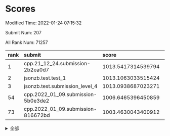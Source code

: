 # Scores

Modified Time: 2022-01-24 07:15:32

Submit Num: 207

All Rank Num: 71257

| rank |               submit               |       score        |       sigma        | pk_num |
| :--- | :--------------------------------- | :----------------- | :----------------- | :----- |
| 1    | cpp.21_12_24.submission-2b2ea0d7   | 1013.5417314539794 | 0.8204987817762827 | 1372   |
| 2    | jsonzb.test.test_1                 | 1013.1063033515424 | 0.838451524252378  | 1379   |
| 3    | jsonzb.test.submission_level_4     | 1013.0938687023271 | 0.8160962609599172 | 1376   |
| 54   | cpp.2022_01_09.submission-5b0e3de2 | 1006.6465396450859 | 0.7311276562280608 | 1373   |
| 73   | cpp.2022_01_09.submission-816672bd | 1003.4630043400912 | 0.7033306371916914 | 1383   |


<details>
<summary>全部</summary>

| rank |                 submit                 |       score        |       sigma        | pk_num |
| :--- | :------------------------------------- | :----------------- | :----------------- | :----- |
| 1    | cpp.21_12_24.submission-2b2ea0d7       | 1013.5417314539794 | 0.8204987817762827 | 1372   |
| 2    | jsonzb.test.test_1                     | 1013.1063033515424 | 0.838451524252378  | 1379   |
| 3    | jsonzb.test.submission_level_4         | 1013.0938687023271 | 0.8160962609599172 | 1376   |
| 4    | gobigger.level_3.submission_level_3_41 | 1011.7370560213747 | 0.781862513077333  | 1380   |
| 5    | gobigger.level_3.submission_level_3_38 | 1011.7051126918403 | 0.7915538125099713 | 1377   |
| 6    | gobigger.level_3.submission_level_3_26 | 1011.6514667439618 | 0.788746507013405  | 1375   |
| 7    | gobigger.level_3.submission_level_3_25 | 1011.3125747541494 | 0.7725228107941651 | 1374   |
| 8    | gobigger.level_3.submission_level_3_16 | 1010.8190511460058 | 0.7765663415832149 | 1379   |
| 9    | gobigger.level_3.submission_level_3_6  | 1010.804721726366  | 0.7715107863607588 | 1378   |
| 10   | gobigger.level_3.submission_level_3_32 | 1010.4690184511468 | 0.7619970558703265 | 1375   |
| 11   | gobigger.level_3.submission_level_3_13 | 1010.4551969301931 | 0.7742742495266867 | 1381   |
| 12   | gobigger.level_3.submission_level_3_27 | 1010.432239959576  | 0.7708783967951846 | 1377   |
| 13   | gobigger.level_3.submission_level_3_42 | 1010.2897237375145 | 0.7737659908855549 | 1383   |
| 14   | gobigger.level_3.submission_level_3_30 | 1010.2588159497601 | 0.7590373243643609 | 1374   |
| 15   | gobigger.level_3.submission_level_3_10 | 1010.197992177335  | 0.7596280741773667 | 1377   |
| 16   | gobigger.level_3.submission_level_3_3  | 1010.1808918114397 | 0.756810380761346  | 1378   |
| 17   | gobigger.level_3.submission_level_3_20 | 1010.1556979242627 | 0.7698144987729052 | 1369   |
| 18   | gobigger.level_3.submission_level_3_23 | 1010.1526023053148 | 0.7574083427309988 | 1376   |
| 19   | gobigger.level_3.submission_level_3_7  | 1010.1457683702156 | 0.7683071688085238 | 1377   |
| 20   | gobigger.level_3.submission_level_3_31 | 1010.1162311260241 | 0.73886886568741   | 1371   |
| 21   | gobigger.level_3.submission_level_3_1  | 1010.0498378918946 | 0.7504774339990891 | 1376   |
| 22   | gobigger.level_3.submission_level_3_40 | 1010.0367531682205 | 0.7473415058536558 | 1382   |
| 23   | gobigger.level_3.submission_level_3_0  | 1009.9935553813572 | 0.7524093826533624 | 1380   |
| 24   | gobigger.level_3.submission_level_3_21 | 1009.980924075651  | 0.7636356619475249 | 1373   |
| 25   | gobigger.level_3.submission_level_3_45 | 1009.977496219662  | 0.7603045504276649 | 1375   |
| 26   | gobigger.level_3.submission_level_3_46 | 1009.9527033736545 | 0.7646372355321781 | 1380   |
| 27   | gobigger.level_3.submission_level_3_15 | 1009.9521811263969 | 0.7511393860683174 | 1374   |
| 28   | gobigger.level_3.submission_level_3_17 | 1009.9296404566379 | 0.7501983990897029 | 1375   |
| 29   | gobigger.level_3.submission_level_3_29 | 1009.888564063264  | 0.7480915171708649 | 1376   |
| 30   | gobigger.level_3.submission_level_3_2  | 1009.8336975563795 | 0.7528036980207122 | 1380   |
| 31   | gobigger.level_3.submission_level_3_4  | 1009.813166833714  | 0.7901196756389537 | 1374   |
| 32   | gobigger.level_3.submission_level_3_36 | 1009.7981263456189 | 0.7565168454193099 | 1380   |
| 33   | gobigger.level_3.submission_level_3_48 | 1009.7863967664489 | 0.7524761960891652 | 1376   |
| 34   | gobigger.level_3.submission_level_3_44 | 1009.7663219591637 | 0.7371217804392951 | 1375   |
| 35   | gobigger.level_3.submission_level_3_49 | 1009.6560191938083 | 0.7592683592694996 | 1373   |
| 36   | gobigger.level_3.submission_level_3_8  | 1009.6420579799758 | 0.766009945175492  | 1377   |
| 37   | gobigger.level_3.submission_level_3_14 | 1009.5856951621844 | 0.7402085135165197 | 1379   |
| 38   | gobigger.level_3.submission_level_3_28 | 1009.5776974989643 | 0.7626158218064747 | 1378   |
| 39   | gobigger.level_3.submission_level_3_12 | 1009.5769866575333 | 0.7584828279748804 | 1379   |
| 40   | gobigger.level_3.submission_level_3_39 | 1009.5565338593062 | 0.7639904157383905 | 1380   |
| 41   | gobigger.level_3.submission_level_3_37 | 1009.4908627982547 | 0.757699635916721  | 1381   |
| 42   | gobigger.level_3.submission_level_3_5  | 1009.4680360650425 | 0.747083721298308  | 1374   |
| 43   | gobigger.level_3.submission_level_3_47 | 1009.4566577023966 | 0.7438024335472213 | 1378   |
| 44   | gobigger.level_3.submission_level_3_24 | 1009.4562245788813 | 0.7396846438266964 | 1380   |
| 45   | gobigger.level_3.submission_level_3_11 | 1009.2402899793134 | 0.7438123763194441 | 1375   |
| 46   | gobigger.level_3.submission_level_3_19 | 1009.1150512192633 | 0.7539648229967499 | 1376   |
| 47   | gobigger.level_3.submission_level_3_33 | 1009.0910529894684 | 0.7580231665834986 | 1381   |
| 48   | gobigger.level_3.submission_level_3_9  | 1008.8310039096176 | 0.7381127502975946 | 1381   |
| 49   | gobigger.level_3.submission_level_3_22 | 1008.7730798882138 | 0.7771946943302157 | 1378   |
| 50   | gobigger.level_3.submission_level_3_35 | 1008.7058064298635 | 0.7605212944827554 | 1376   |
| 51   | gobigger.level_3.submission_level_3_18 | 1008.6206624153825 | 0.730959878742568  | 1378   |
| 52   | gobigger.level_3.submission_level_3_34 | 1008.351520519267  | 0.7467843460169771 | 1377   |
| 53   | gobigger.level_3.submission_level_3_43 | 1007.7762919366147 | 0.7414319283427935 | 1377   |
| 54   | cpp.2022_01_09.submission-5b0e3de2     | 1006.6465396450859 | 0.7311276562280608 | 1373   |
| 55   | gobigger.level_1.submission_level_1_41 | 1004.61506795647   | 0.7303877825822273 | 1378   |
| 56   | gobigger.level_1.submission_level_1_7  | 1004.5627432549634 | 0.7331903887988859 | 1376   |
| 57   | gobigger.level_1.submission_level_1_1  | 1004.5451996109484 | 0.7183768948434319 | 1376   |
| 58   | gobigger.level_1.submission_level_1_28 | 1004.249474304856  | 0.7141251531917846 | 1381   |
| 59   | gobigger.level_1.submission_level_1_16 | 1004.2402214588478 | 0.7328249782609069 | 1378   |
| 60   | gobigger.level_1.submission_level_1_11 | 1004.1989416214423 | 0.7177752683945464 | 1380   |
| 61   | gobigger.level_1.submission_level_1_35 | 1004.0864510455043 | 0.7200337068624426 | 1377   |
| 62   | gobigger.level_1.submission_level_1_34 | 1003.9452282508629 | 0.7298703445510626 | 1379   |
| 63   | gobigger.level_1.submission_level_1_5  | 1003.8747518729189 | 0.7212093698473678 | 1377   |
| 64   | gobigger.level_1.submission_level_1_3  | 1003.8296093583375 | 0.7302804854438821 | 1376   |
| 65   | gobigger.level_1.submission_level_1_49 | 1003.7792989455877 | 0.7218599772804158 | 1375   |
| 66   | gobigger.level_1.submission_level_1_6  | 1003.7456433783843 | 0.720008211121208  | 1376   |
| 67   | gobigger.level_1.submission_level_1_0  | 1003.7076530833074 | 0.7117891095809613 | 1382   |
| 68   | gobigger.level_1.submission_level_1_2  | 1003.699142930717  | 0.7103113322602015 | 1378   |
| 69   | gobigger.level_1.submission_level_1_23 | 1003.612112359556  | 0.7112899545397445 | 1374   |
| 70   | gobigger.level_1.submission_level_1_19 | 1003.5274202828325 | 0.7105488284560351 | 1373   |
| 71   | gobigger.level_1.submission_level_1_27 | 1003.4852536950702 | 0.7178753300032391 | 1377   |
| 72   | gobigger.level_1.submission_level_1_21 | 1003.4727205898953 | 0.7134638666398353 | 1377   |
| 73   | cpp.2022_01_09.submission-816672bd     | 1003.4630043400912 | 0.7033306371916914 | 1383   |
| 74   | gobigger.level_1.submission_level_1_40 | 1003.4310089942171 | 0.7326414125157437 | 1372   |
| 75   | gobigger.level_1.submission_level_1_46 | 1003.3478946299218 | 0.7161453928027093 | 1371   |
| 76   | gobigger.level_1.submission_level_1_39 | 1003.3371511725958 | 0.7145598935213185 | 1376   |
| 77   | gobigger.level_1.submission_level_1_37 | 1003.3065851105027 | 0.7219207226763799 | 1379   |
| 78   | gobigger.level_1.submission_level_1_45 | 1003.2987468128952 | 0.7116591240593078 | 1385   |
| 79   | gobigger.level_1.submission_level_1_25 | 1003.2882415191867 | 0.7108011714268301 | 1375   |
| 80   | gobigger.level_1.submission_level_1_38 | 1003.2764780940395 | 0.7116790609206144 | 1379   |
| 81   | gobigger.level_1.submission_level_1_33 | 1003.1610342360162 | 0.7123266895684572 | 1377   |
| 82   | gobigger.level_1.submission_level_1_24 | 1003.0863785722394 | 0.7165129262262494 | 1377   |
| 83   | gobigger.level_1.submission_level_1_32 | 1003.0861171831183 | 0.7126505352133571 | 1375   |
| 84   | gobigger.level_1.submission_level_1_20 | 1003.042431435389  | 0.7050754871581395 | 1382   |
| 85   | gobigger.level_1.submission_level_1_15 | 1002.9225613650607 | 0.7154671958804365 | 1375   |
| 86   | gobigger.level_1.submission_level_1_31 | 1002.9079425250118 | 0.6950368128667078 | 1371   |
| 87   | gobigger.level_1.submission_level_1_17 | 1002.8856666351701 | 0.7128326673992735 | 1375   |
| 88   | gobigger.level_1.submission_level_1_10 | 1002.881413533241  | 0.7153529761920338 | 1382   |
| 89   | gobigger.level_1.submission_level_1_13 | 1002.8343281839444 | 0.7064209391868526 | 1377   |
| 90   | gobigger.level_1.submission_level_1_30 | 1002.6784305432162 | 0.7119950844231727 | 1378   |
| 91   | gobigger.level_1.submission_level_1_44 | 1002.6617862981656 | 0.7196072936716711 | 1379   |
| 92   | gobigger.level_1.submission_level_1_26 | 1002.6308685564165 | 0.7181702716335665 | 1379   |
| 93   | gobigger.level_1.submission_level_1_22 | 1002.6291093327767 | 0.7017880867606239 | 1384   |
| 94   | gobigger.level_1.submission_level_1_9  | 1002.6166561824638 | 0.7074718931966612 | 1380   |
| 95   | gobigger.level_1.submission_level_1_42 | 1002.5876985671805 | 0.7149306835024529 | 1378   |
| 96   | gobigger.level_1.submission_level_1_18 | 1002.5760518387334 | 0.7192974087218145 | 1377   |
| 97   | gobigger.level_1.submission_level_1_4  | 1002.4766720052825 | 0.7130842030633734 | 1386   |
| 98   | gobigger.level_1.submission_level_1_48 | 1002.3405429129036 | 0.7074793361041976 | 1372   |
| 99   | gobigger.level_1.submission_level_1_8  | 1002.2845809591347 | 0.697536780120533  | 1369   |
| 100  | gobigger.level_1.submission_level_1_36 | 1002.0041846459255 | 0.7107631956356784 | 1376   |
| 101  | gobigger.level_1.submission_level_1_12 | 1001.930388071184  | 0.7141882774724115 | 1377   |
| 102  | gobigger.level_1.submission_level_1_14 | 1001.9071429691155 | 0.7283566073480141 | 1375   |
| 103  | gobigger.level_1.submission_level_1_43 | 1001.9012222458291 | 0.7086111733044685 | 1379   |
| 104  | gobigger.level_1.submission_level_1_47 | 1001.8183393568685 | 0.7141047531362057 | 1378   |
| 105  | gobigger.level_1.submission_level_1_29 | 1001.6564199231516 | 0.7131261420857916 | 1375   |
| 106  | gobigger.random.submission_random_18   | 997.659862965616   | 0.7172403483248783 | 1374   |
| 107  | gobigger.random.submission_random_20   | 997.5100414275587  | 0.7277601498450789 | 1374   |
| 108  | gobigger.random.submission_random_41   | 997.4142774592881  | 0.7091427606100438 | 1379   |
| 109  | gobigger.random.submission_random_47   | 997.0490311724911  | 0.7055858371380284 | 1374   |
| 110  | gobigger.random.submission_random_13   | 997.0201989714118  | 0.7025238690498202 | 1372   |
| 111  | gobigger.random.submission_random_25   | 996.732336488395   | 0.7149536832116721 | 1378   |
| 112  | gobigger.random.submission_random_26   | 996.6684977893702  | 0.7049514530247696 | 1376   |
| 113  | gobigger.random.submission_random_5    | 996.5878852253239  | 0.7040988153574316 | 1380   |
| 114  | gobigger.random.submission_random_17   | 996.5802802834093  | 0.7135106721130117 | 1371   |
| 115  | gobigger.random.submission_random_8    | 996.4598899610975  | 0.7025539858065377 | 1374   |
| 116  | gobigger.random.submission_random_21   | 996.4097558348079  | 0.7023199841072919 | 1380   |
| 117  | gobigger.random.submission_random_22   | 996.30241323251    | 0.7142381208141073 | 1377   |
| 118  | gobigger.random.submission_random_14   | 996.2631503701068  | 0.7183904675322433 | 1378   |
| 119  | gobigger.random.submission_random_16   | 996.2252994438439  | 0.7102518928871875 | 1382   |
| 120  | gobigger.random.submission_random_49   | 996.2230131753693  | 0.7191006876810394 | 1378   |
| 121  | gobigger.random.submission_random_9    | 996.176524000725   | 0.714619881940931  | 1381   |
| 122  | gobigger.random.submission_random_24   | 996.0762878406302  | 0.7064764219073913 | 1381   |
| 123  | gobigger.random.submission_random_28   | 996.0720581038453  | 0.7156052147986733 | 1376   |
| 124  | gobigger.random.submission_random_48   | 996.0645441736478  | 0.7212435701882947 | 1378   |
| 125  | gobigger.random.submission_random_0    | 995.9598699629692  | 0.7078471653499725 | 1374   |
| 126  | gobigger.random.submission_random_44   | 995.9520110330225  | 0.7015471356297742 | 1380   |
| 127  | gobigger.random.submission_random_31   | 995.9435244633971  | 0.7123418057938095 | 1372   |
| 128  | gobigger.random.submission_random_27   | 995.8643422049474  | 0.7110052328257621 | 1375   |
| 129  | gobigger.random.submission_random_39   | 995.7920208113619  | 0.7090419204551274 | 1374   |
| 130  | gobigger.random.submission_random_1    | 995.7711448991715  | 0.7114822285113035 | 1377   |
| 131  | gobigger.random.submission_random_43   | 995.7607853325486  | 0.7052610244531173 | 1380   |
| 132  | gobigger.random.submission_random_23   | 995.7388656315743  | 0.7114535125028162 | 1374   |
| 133  | gobigger.random.submission_random_38   | 995.7219002294497  | 0.725980401185161  | 1375   |
| 134  | gobigger.random.submission_random_45   | 995.6900953427258  | 0.7205738537358882 | 1381   |
| 135  | gobigger.random.submission_random_42   | 995.6643010534062  | 0.7037923363492801 | 1372   |
| 136  | gobigger.random.submission_random_10   | 995.5693928168021  | 0.7067617763364676 | 1377   |
| 137  | gobigger.random.submission_random_33   | 995.5628582199361  | 0.7138055895115262 | 1376   |
| 138  | gobigger.random.submission_random_29   | 995.5195005166258  | 0.7156470689456338 | 1380   |
| 139  | gobigger.random.submission_random_32   | 995.409489271513   | 0.7181052542859793 | 1376   |
| 140  | gobigger.random.submission_random_2    | 995.4001881839013  | 0.7134741387928779 | 1379   |
| 141  | gobigger.random.submission_random_15   | 995.3943787061318  | 0.715982284703708  | 1376   |
| 142  | gobigger.random.submission_random_7    | 995.3515235415647  | 0.7206322597057423 | 1376   |
| 143  | gobigger.random.submission_random_4    | 995.3297613480491  | 0.706228522583278  | 1375   |
| 144  | gobigger.random.submission_random_3    | 995.3041065210169  | 0.708480749390582  | 1379   |
| 145  | gobigger.random.submission_random_37   | 995.2286799704829  | 0.7026975732175261 | 1379   |
| 146  | gobigger.random.submission_random_36   | 995.212530216721   | 0.730388455253992  | 1376   |
| 147  | gobigger.random.submission_random_30   | 995.1751506624057  | 0.7063334781405999 | 1373   |
| 148  | gobigger.random.submission_random_6    | 995.1212121495752  | 0.7151239151742752 | 1370   |
| 149  | gobigger.random.submission_random_40   | 995.0511397986597  | 0.7242605173471521 | 1382   |
| 150  | gobigger.random.submission_random_34   | 994.8699950800258  | 0.7079193582781267 | 1379   |
| 151  | gobigger.random.submission_random_11   | 994.5134025736882  | 0.7176904027030386 | 1372   |
| 152  | gobigger.random.submission_random_46   | 994.4655370281785  | 0.7164315782702239 | 1381   |
| 153  | gobigger.random.submission_random_12   | 994.4379898891889  | 0.7080005173477646 | 1375   |
| 154  | gobigger.random.submission_random_19   | 994.1978772351042  | 0.7230319083145541 | 1376   |
| 155  | gobigger.level_2.submission_level_2_48 | 993.9734487525532  | 0.7281055282239378 | 1378   |
| 156  | gobigger.level_2.submission_level_2_25 | 993.9048637327661  | 0.7345146982781562 | 1379   |
| 157  | gobigger.level_2.submission_level_2_4  | 993.6885306798737  | 0.7303111480414431 | 1376   |
| 158  | gobigger.level_2.submission_level_2_45 | 993.526721142751   | 0.7467699309844082 | 1378   |
| 159  | gobigger.level_2.submission_level_2_7  | 993.5198814271301  | 0.7395664956665904 | 1377   |
| 160  | gobigger.level_2.submission_level_2_9  | 993.4268295306434  | 0.7450823290197273 | 1370   |
| 161  | gobigger.random.submission_random_35   | 993.3996995288554  | 0.7258900458534412 | 1380   |
| 162  | gobigger.level_2.submission_level_2_17 | 993.2975635247943  | 0.7371222150632497 | 1376   |
| 163  | gobigger.level_2.submission_level_2_12 | 993.1474876757637  | 0.7334352501509823 | 1378   |
| 164  | gobigger.level_2.submission_level_2_19 | 993.131274293921   | 0.7522407067038839 | 1376   |
| 165  | gobigger.level_2.submission_level_2_49 | 992.9479127098231  | 0.7479854486118348 | 1380   |
| 166  | gobigger.level_2.submission_level_2_2  | 992.852503834355   | 0.748806939192389  | 1374   |
| 167  | gobigger.level_2.submission_level_2_38 | 992.8356109396204  | 0.7445112635392699 | 1383   |
| 168  | gobigger.level_2.submission_level_2_1  | 992.7676596569892  | 0.7457662370579285 | 1377   |
| 169  | gobigger.level_2.submission_level_2_47 | 992.6775008864975  | 0.7401363897034524 | 1375   |
| 170  | gobigger.level_2.submission_level_2_10 | 992.6727296430528  | 0.7352055782798482 | 1377   |
| 171  | gobigger.level_2.submission_level_2_16 | 992.6329573591712  | 0.7209500088513573 | 1377   |
| 172  | gobigger.level_2.submission_level_2_0  | 992.6289070219786  | 0.7543784936799276 | 1375   |
| 173  | gobigger.level_2.submission_level_2_36 | 992.4868070876934  | 0.7341437961303016 | 1374   |
| 174  | gobigger.level_2.submission_level_2_3  | 992.4833634880666  | 0.7404262113017274 | 1379   |
| 175  | gobigger.level_2.submission_level_2_31 | 992.4490311315814  | 0.730090367451491  | 1378   |
| 176  | gobigger.level_2.submission_level_2_23 | 992.3994596719946  | 0.7494763686122438 | 1375   |
| 177  | gobigger.level_2.submission_level_2_40 | 992.345358491283   | 0.7423108737421814 | 1380   |
| 178  | gobigger.level_2.submission_level_2_5  | 992.3213558037077  | 0.752192254143069  | 1376   |
| 179  | gobigger.level_2.submission_level_2_30 | 992.262761474037   | 0.734874217258337  | 1377   |
| 180  | gobigger.level_2.submission_level_2_18 | 992.2351722250949  | 0.7346323051862921 | 1374   |
| 181  | gobigger.level_2.submission_level_2_14 | 992.20797544021    | 0.749973136685424  | 1373   |
| 182  | gobigger.level_2.submission_level_2_32 | 992.1227463634178  | 0.7427961863620408 | 1377   |
| 183  | gobigger.level_2.submission_level_2_15 | 992.1207139655226  | 0.7567625310373397 | 1378   |
| 184  | gobigger.level_2.submission_level_2_22 | 992.0176792877049  | 0.7465743508560041 | 1375   |
| 185  | gobigger.level_2.submission_level_2_42 | 991.968034798864   | 0.7418342754262783 | 1381   |
| 186  | gobigger.level_2.submission_level_2_44 | 991.9425319327761  | 0.74153826747956   | 1378   |
| 187  | gobigger.level_2.submission_level_2_28 | 991.8961697018862  | 0.7544778027511965 | 1376   |
| 188  | gobigger.level_2.submission_level_2_46 | 991.8835942982334  | 0.7492713633793306 | 1372   |
| 189  | gobigger.level_2.submission_level_2_13 | 991.8833570707845  | 0.7341907916672271 | 1374   |
| 190  | gobigger.level_2.submission_level_2_8  | 991.8821306980578  | 0.7483618317375226 | 1376   |
| 191  | gobigger.level_2.submission_level_2_41 | 991.8325923086303  | 0.723659265763303  | 1378   |
| 192  | gobigger.level_2.submission_level_2_21 | 991.8089246581263  | 0.7612107374321565 | 1381   |
| 193  | gobigger.level_2.submission_level_2_29 | 991.7889134815337  | 0.7389220136139728 | 1381   |
| 194  | gobigger.level_2.submission_level_2_6  | 991.7702711002727  | 0.7508758973073878 | 1377   |
| 195  | gobigger.level_2.submission_level_2_34 | 991.7422624453837  | 0.745467800935783  | 1375   |
| 196  | gobigger.level_2.submission_level_2_35 | 991.6109337182938  | 0.7564606482764743 | 1371   |
| 197  | gobigger.level_2.submission_level_2_43 | 991.4865212662805  | 0.7558046420404319 | 1383   |
| 198  | gobigger.level_2.submission_level_2_24 | 991.4152249291096  | 0.7639650547215666 | 1377   |
| 199  | gobigger.level_2.submission_level_2_20 | 991.1052671104266  | 0.75224075626596   | 1380   |
| 200  | gobigger.level_2.submission_level_2_27 | 991.0289210478104  | 0.7433599960607765 | 1374   |
| 201  | gobigger.level_2.submission_level_2_26 | 990.7169255625721  | 0.7730057917679755 | 1378   |
| 202  | gobigger.level_2.submission_level_2_39 | 990.490569581329   | 0.7687702635126791 | 1379   |
| 203  | gobigger.level_2.submission_level_2_33 | 990.4506235606165  | 0.7518677483932161 | 1376   |
| 204  | gobigger.level_2.submission_level_2_37 | 990.3588464834218  | 0.7693308914886889 | 1380   |
| 205  | gobigger.level_2.submission_level_2_11 | 989.1804531166053  | 0.777740118647126  | 1376   |
| 206  | gobigger.none.submission_none_1        | 977.5663884345068  | 1.2935408130258348 | 1376   |
| 207  | gobigger.none.submission_none_0        | 974.6665735262151  | 1.5783741762301546 | 1378   |

</details>